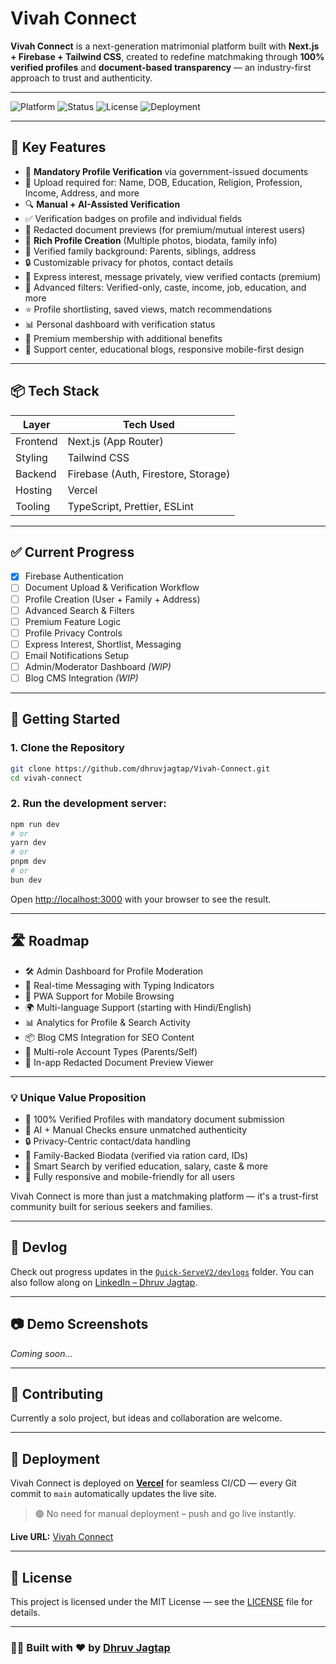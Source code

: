 # Vivah Connect

**Vivah Connect** is a next-generation matrimonial platform built with **Next.js + Firebase + Tailwind CSS**, created to redefine matchmaking through **100% verified profiles** and **document-based transparency** — an industry-first approach to trust and authenticity.

---

![Platform](https://img.shields.io/badge/platform-next--js-blue)
![Status](https://img.shields.io/badge/status-live-success)
![License](https://img.shields.io/badge/license-MIT-green)
![Deployment](https://img.shields.io/badge/deployed%20on-vercel-black?logo=vercel)

---

## 🎯 Key Features

- 🔐 **Mandatory Profile Verification** via government-issued documents
- 📄 Upload required for: Name, DOB, Education, Religion, Profession, Income, Address, and more
- 🔍 **Manual + AI-Assisted Verification**
- ✅ Verification badges on profile and individual fields
- 🧾 Redacted document previews (for premium/mutual interest users)
- 👤 **Rich Profile Creation** (Multiple photos, biodata, family info)
- 🧬 Verified family background: Parents, siblings, address
- 🔒 Customizable privacy for photos, contact details
- 💌 Express interest, message privately, view verified contacts (premium)
- 🔎 Advanced filters: Verified-only, caste, income, job, education, and more
- ⭐ Profile shortlisting, saved views, match recommendations
- 📊 Personal dashboard with verification status
- 💼 Premium membership with additional benefits
- 💬 Support center, educational blogs, responsive mobile-first design

---

## 📦 Tech Stack

| Layer    | Tech Used                           |
| -------- | ----------------------------------- |
| Frontend | Next.js (App Router)                |
| Styling  | Tailwind CSS                        |
| Backend  | Firebase (Auth, Firestore, Storage) |
| Hosting  | Vercel                              |
| Tooling  | TypeScript, Prettier, ESLint        |

---

## ✅ Current Progress

- [x] Firebase Authentication
- [ ] Document Upload & Verification Workflow
- [ ] Profile Creation (User + Family + Address)
- [ ] Advanced Search & Filters
- [ ] Premium Feature Logic
- [ ] Profile Privacy Controls
- [ ] Express Interest, Shortlist, Messaging
- [ ] Email Notifications Setup
- [ ] Admin/Moderator Dashboard _(WIP)_
- [ ] Blog CMS Integration _(WIP)_

---

## 🚀 Getting Started

### 1. Clone the Repository

```bash
git clone https://github.com/dhruvjagtap/Vivah-Connect.git
cd vivah-connect
```

### 2. Run the development server:

```bash
npm run dev
# or
yarn dev
# or
pnpm dev
# or
bun dev
```

Open [http://localhost:3000](http://localhost:3000) with your browser to see the result.

---

## 🛣️ Roadmap

- 🛠️ Admin Dashboard for Profile Moderation
- 🔄 Real-time Messaging with Typing Indicators
- 📱 PWA Support for Mobile Browsing
- 🌍 Multi-language Support (starting with Hindi/English)
- 📊 Analytics for Profile & Search Activity
- 📦 Blog CMS Integration for SEO Content
- 🔐 Multi-role Account Types (Parents/Self)
- 🧾 In-app Redacted Document Preview Viewer

---

### 💡 Unique Value Proposition

- 🧾 100% Verified Profiles with mandatory document submission
- 🤖 AI + Manual Checks ensure unmatched authenticity
- 🔒 Privacy-Centric contact/data handling
- 🧬 Family-Backed Biodata (verified via ration card, IDs)
- 🧠 Smart Search by verified education, salary, caste & more
- 📲 Fully responsive and mobile-friendly for all users

Vivah Connect is more than just a matchmaking platform — it's a trust-first community built for serious seekers and families.

---

## 📝 Devlog

Check out progress updates in the [`Quick-ServeV2/devlogs`](https://github.com/dhruvjagtap/Quick-ServeV2/tree/main/devlogs) folder.
You can also follow along on [LinkedIn – Dhruv Jagtap](https://www.linkedin.com/in/dhruv-jagtap-27486928a/).

---

## 📷 Demo Screenshots

_Coming soon…_

---

## 🤝 Contributing

Currently a solo project, but ideas and collaboration are welcome.

---

## 🚀 Deployment

Vivah Connect is deployed on **[Vercel](https://vercel.com/)** for seamless CI/CD — every Git commit to `main` automatically updates the live site.

> 🟢 No need for manual deployment – push and go live instantly.

**Live URL:** [Vivah Connect](https://vivahconnect.vercel.app/)

---

## 📜 License

This project is licensed under the MIT License — see the [LICENSE](./LICENSE) file for details.

---

### 👨‍💻 Built with ❤️ by [Dhruv Jagtap](https://www.linkedin.com/in/dhruv-jagtap-27486928a/)
